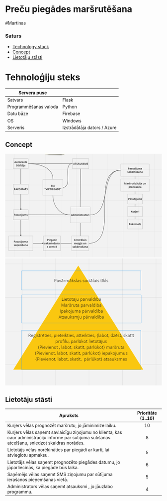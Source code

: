 # Preču piegādes maršrutēšana

#Martinas

### Saturs

- [Technology stack](#Technology-stack)
- [Concept](#Concept)
- [Lietotāju stāsti](#Lietotāju-stāsti)

# Tehnoloģiju steks

| Servera puse          |                             |
| --------------------- | --------------------------- |
| Satvars               | Flask                       |
| Programmēšanas valoda | Python                      |
| Datu bāze             | Firebase                    |
| OS                    | Windows                     |
| Serveris              | Izstrādātāja dators / Azure |

## Concept

![Concept model](изображение_2023-12-17_202638895.png)
![Concept model](изображение_2023-12-17_202712782.png)

## Lietotāju stāsti

| Apraksts                                                                                                                                          | Prioritāte (1..10) |
| ------------------------------------------------------------------------------------------------------------------------------------------------- | :----------------: |
| Kurjers vēlas prognozēt maršrutu, jo jāminimize laiku.                                                                                            |         10         |
| Kurjers vēlas saņemt savlaicīgu ziņojumu no klienta, kas caur administrāciju informē par sūtījuma sūtīšanas atcelšanu, sniedzot skaidras norādes. |         8          |
| Lietotājs vēlas norēķināties par piegādi ar karti, lai atvieglotu apmaksu.                                                                        |         5          |
| Lietotājs vēlas saņemt prognozēto piegādes datumu, jo jāparliecinās, ka piegāde būs laika.                                                        |         6          |
| Saņēmējs vēlas saņemt SMS ziņojumu par sūtījuma ierašanos pieņemšanas vietā.                                                                      |         5          |
| Administrators vēlas saņemt atsauksmi , jo jāuzlabo programmu.                                                                                    |         4          |
